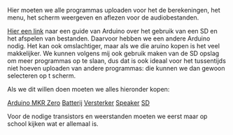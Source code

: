 Hier moeten we alle programmas uploaden voor het de berekeningen,
het menu, het scherm weergeven en aflezen voor de audiobestanden.


[Hier een link](https://docs.arduino.cc/tutorials/generic/simple-audio-player) naar een guide van Arduino over het gebruik van een SD en het afspelen van bestanden.
Daarvoor hebben we een andere Arduino nodig. Het kan ook omslachtiger, maar als we die aruino kopen is het veel makkelijker.
We kunnen volgens mij ook gebruik maken van de SD opslag om meer programmas op te slaan, dus dat is ook ideaal voor
het tussentijds niet hoeven uploaden van andere programmas: die kunnen we dan gewoon selecteren op t scherm. 

Als we dit willen doen moeten we alles hieronder kopen:

[Arduino MKR Zero](https://www.antratek.nl/arduino-mkr-zero)
[Batterij](https://www.antratek.nl/polymer-lithium-ion-battery-2000mah)
[Versterker](https://www.vanallesenmeer.nl/LM386-Low-Voltage-Audio-Power-Amplifier)
[Speaker](https://www.vanallesenmeer.nl/Mini-Metal-Speaker-8-ohm-0,5W-van-adafruit-1890)
[SD](https://www.antratek.nl/32gb-microsdhc-card-sd-adapter)

Voor de nodige transistors en weerstanden moeten we eerst maar op school kijken wat er allemaal is.
